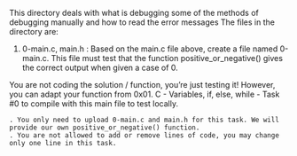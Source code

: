 This directory deals with what is debugging some of the methods of debugging manually and how to read the error messages
The files in the directory are:

1. 0-main.c, main.h : Based on the main.c file above, create a file named 0-main.c. This file must test that the function positive_or_negative() gives the correct output when given a case of 0.

You are not coding the solution / function, you’re just testing it! However, you can adapt your function from 0x01. C - Variables, if, else, while - Task #0 to compile with this main file to test locally.

	. You only need to upload 0-main.c and main.h for this task. We will provide our own positive_or_negative() function.
	. You are not allowed to add or remove lines of code, you may change only one line in this task.

